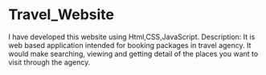 # Travel_Website
I have developed this website using Html,CSS,JavaScript.
Description: It is web based application intended for booking packages in travel agency. It would make searching, viewing and getting detail of the places you want to visit through the agency. 
